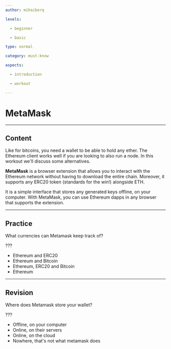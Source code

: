 ```yaml
---
author: mihaiberq

levels:

  - beginner

  - basic

type: normal

category: must-know

aspects:

  - introduction

  - workout

---
```

# MetaMask

---
## Content

Like for bitcoins, you need a wallet to be able to hold any ether. The Ethereum client works well if you are looking to also run a node. In this workout we'll discuss some alternatives.

**MetaMask** is a browser extension that allows you to interact with the Ethereum network without having to download the entire chain. Moreover, it supports any ERC20 token (standards for the win!) alongside ETH.

It is a simple interface that stores any generated keys offline, on your computer. With MetaMask, you can use Ethereum dapps in any browser that supports the extension.

---
## Practice

What currencies can Metamask keep track of?

???

* Ethereum and ERC20
* Ethereum and Bitcoin
* Ethereum, ERC20 and Bitcoin
* Ethereum

---
## Revision

Where does Metamask store your wallet?

???

* Offline, on your computer
* Online, on their servers
* Online, on the cloud
* Nowhere, that's not what metamask does